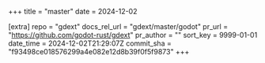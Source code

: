 +++
title = "master"
date = 2024-12-02

[extra]
repo = "gdext"
docs_rel_url = "gdext/master/godot"
pr_url = "https://github.com/godot-rust/gdext"
pr_author = ""
sort_key = 9999-01-01
date_time = 2024-12-02T21:29:07Z
commit_sha = "f93498ce018576299a4e082e12d8b39f0f5f9873"
+++


